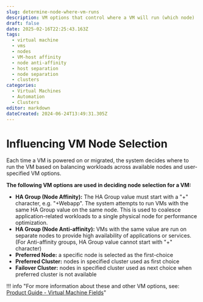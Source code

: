 ```yaml
---
slug: determine-node-where-vm-runs
description: VM options that control where a VM will run (which node)
draft: false
date: 2025-02-16T22:25:43.163Z
tags:
  - virtual machine
  - vms
  - nodes
  - VM-host affinity
  - node anti-affinity
  - host separation
  - node separation
  - clusters
categories:
  - Virtual Machines
  - Automation
  - Clusters
editor: markdown
dateCreated: 2024-06-24T13:49:31.305Z
---
```


# Influencing VM Node Selection

Each time a VM is powered on or migrated, the system decides where to run the VM based on balancing workloads across available nodes and user-specified VM options.  

**The following VM options are used in deciding node selection for a VM:**

* **HA Group (Node Affinity):** The HA Group value must start with a "+" character, e.g. "+Webapp". The system attempts to run VMs with the same HA Group value on the same node. This is used to coalesce application-related workloads to a single physical node for performance optimization.
* **HA Group (Node Anti-affinity):** VMs with the same value are run on separate nodes to provide high availability of applications or services.  (For Anti-affinity groups, HA Group value cannot start with "+" character)
* **Preferred Node:** a specific node is selected as the first-choice
* **Preferred Cluster:** nodes in specified cluster used as first choice
* **Failover Cluster:** nodes in specified cluster used as next choice when preferred cluster is not available

!!! info "For more information about these and other VM options, see: [Product Guide - Virtual Machine Fields](/docs/product-guide/vm-field-descriptions)"
